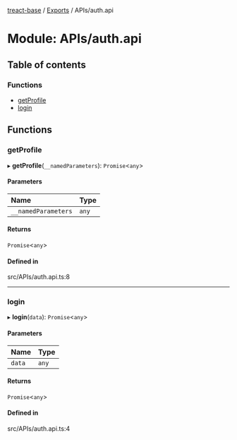 [treact-base](../README.md) / [Exports](../modules.md) / APIs/auth.api

# Module: APIs/auth.api

## Table of contents

### Functions

- [getProfile](APIs_auth_api.md#getprofile)
- [login](APIs_auth_api.md#login)

## Functions

### getProfile

▸ **getProfile**(`__namedParameters`): `Promise`<`any`\>

#### Parameters

| Name | Type |
| :------ | :------ |
| `__namedParameters` | `any` |

#### Returns

`Promise`<`any`\>

#### Defined in

src/APIs/auth.api.ts:8

___

### login

▸ **login**(`data`): `Promise`<`any`\>

#### Parameters

| Name | Type |
| :------ | :------ |
| `data` | `any` |

#### Returns

`Promise`<`any`\>

#### Defined in

src/APIs/auth.api.ts:4
